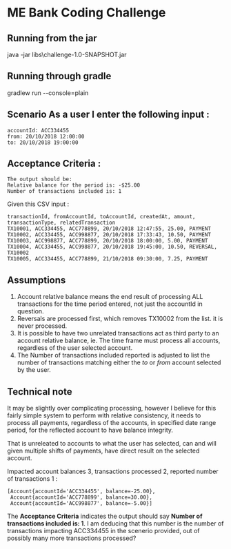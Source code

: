 # ME Bank Coding Challenge

## Running from the jar
java -jar libs\challenge-1.0-SNAPSHOT.jar

## Running through gradle
gradlew run --console=plain


## Scenario As a user I enter the following input :
    accountId: ACC334455
    from: 20/10/2018 12:00:00
    to: 20/10/2018 19:00:00

## Acceptance Criteria  :
	The output should be:
	Relative balance for the period is: -$25.00
	Number of transactions included is: 1 


Given this CSV input :
```csv
transactionId, fromAccountId, toAccountId, createdAt, amount, transactionType, relatedTransaction
TX10001, ACC334455, ACC778899, 20/10/2018 12:47:55, 25.00, PAYMENT
TX10002, ACC334455, ACC998877, 20/10/2018 17:33:43, 10.50, PAYMENT
TX10003, ACC998877, ACC778899, 20/10/2018 18:00:00, 5.00, PAYMENT
TX10004, ACC334455, ACC998877, 20/10/2018 19:45:00, 10.50, REVERSAL, TX10002
TX10005, ACC334455, ACC778899, 21/10/2018 09:30:00, 7.25, PAYMENT
```


## Assumptions
1. Account relative balance means the end result of processing ALL transactions for the time period entered, not just the accountId in question.
2. Reversals are processed first, which removes TX10002 from the list.  it is never processed.
3. It is possible to have two unrelated transactions act as third party to an account relative balance, ie. The time frame must  process all accounts, regardless of the user selected account.
4. The Number of transactions included reported is adjusted to list the number of transactions matching either the *to* or *from* account selected by the user.

## Technical note
It may be slightly over complicating processing, however I believe for this fairly simple system to perform with relative consistency, it
needs to process all payments, regardless of the accounts, in specified date range period, for the reflected account to have balance integrity.

That is unreleated to accounts to what the user has selected, can and will given multiple shifts of payments, have direct result on the selected account.


Impacted account balances 3, transactions processed 2, reported number of transactions 1  :

    [Account{accountId='ACC334455', balance=-25.00}, 
     Account{accountId='ACC778899', balance=30.00}, 
     Account{accountId='ACC998877', balance=-5.00}]

The **Acceptance Criteria** indicates the output should say **Number of transactions included is: 1**.
I am deducing that this number is the number of transactions impacting ACC334455 in the scenerio provided, out of possibly many
more transactions processed?


